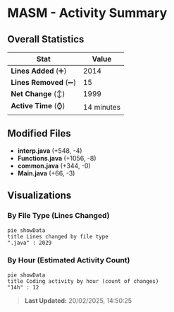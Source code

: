 # MASM - Activity Summary 

## Overall Statistics

| Stat                   | Value                                                             |
| ---------------------- | ----------------------------------------------------------------- |
| **Lines Added** (➕)   | 2014                                          |
| **Lines Removed** (➖) | 15                                        |
| **Net Change** (↕)    | 1999                |
| **Active Time** (⌚)   | 14 minutes |


## Modified Files
- **interp.java** (+548, -4)
- **Functions.java** (+1056, -8)
- **common.java** (+344, -0)
- **Main.java** (+66, -3)

## Visualizations

### By File Type (Lines Changed)

```mermaid
pie showData
title Lines changed by file type
".java" : 2029
```

### By Hour (Estimated Activity Count)

```mermaid
pie showData
title Coding activity by hour (count of changes)
"14h" : 12
```


> **Last Updated:** 20/02/2025, 14:50:25